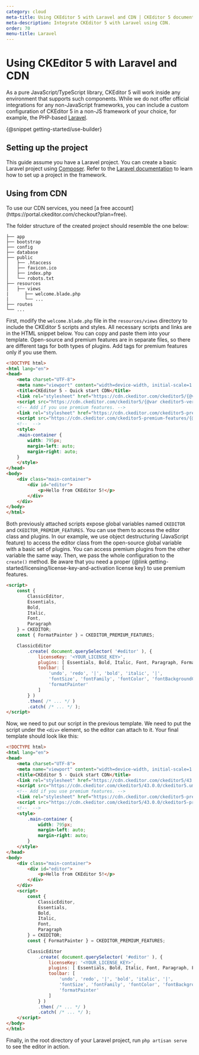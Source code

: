 ```yaml
---
category: cloud
meta-title: Using CKEditor 5 with Laravel and CDN | CKEditor 5 documentation
meta-description: Integrate CKEditor 5 with Laravel using CDN.
order: 70
menu-title: Laravel
---
```


# Using CKEditor&nbsp;5 with Laravel and CDN

As a pure JavaScript/TypeScript library, CKEditor&nbsp;5 will work inside any environment that supports such components. While we do not offer official integrations for any non-JavaScript frameworks, you can include a custom configuration of CKEditor&nbsp;5 in a non-JS framework of your choice, for example, the PHP-based [Laravel](https://laravel.com/).

{@snippet getting-started/use-builder}

## Setting up the project

This guide assume you have a Laravel project. You can create a basic Laravel project using [Composer](https://getcomposer.org/). Refer to the [Laravel documentation](https://laravel.com/docs/10.x/installation) to learn how to set up a project in the framework.

## Using from CDN

<info-box>
	To use our CDN services, you need [a free account](https://portal.ckeditor.com/checkout?plan=free).
</info-box>

The folder structure of the created project should resemble the one below:

```plain
├── app
├── bootstrap
├── config
├── database
├── public
│   ├── .htaccess
│   ├── favicon.ico
│   ├── index.php
│   └── robots.txt
├── resources
│   ├── views
|      ├── welcome.blade.php
|      └── ...
├── routes
└── ...
```

First, modify the `welcome.blade.php` file in the `resources/views` directory to include the CKEditor&nbsp;5 scripts and styles. All necessary scripts and links are in the HTML snippet below. You can copy and paste them into your template. Open-source and premium features are in separate files, so there are different tags for both types of plugins. Add tags for premium features only if you use them.

```html
<!DOCTYPE html>
<html lang="en">
<head>
	<meta charset="UTF-8">
	<meta name="viewport" content="width=device-width, initial-scale=1.0">
	<title>CKEditor 5 - Quick start CDN</title>
	<link rel="stylesheet" href="https://cdn.ckeditor.com/ckeditor5/{@var ckeditor5-version}/ckeditor5.css" />
	<script src="https://cdn.ckeditor.com/ckeditor5/{@var ckeditor5-version}/ckeditor5.umd.js"></script>
	<!-- Add if you use premium features. -->
	<link rel="stylesheet" href="https://cdn.ckeditor.com/ckeditor5-premium-features/{@var ckeditor5-version}/ckeditor5-premium-features.css" />
	<script src="https://cdn.ckeditor.com/ckeditor5-premium-features/{@var ckeditor5-version}/ckeditor5-premium-features.umd.js"></script>
	<!--  -->
	<style>
	.main-container {
		width: 795px;
		margin-left: auto;
		margin-right: auto;
	}
    </style>
</head>
<body>
	<div class="main-container">
		<div id="editor">
			<p>Hello from CKEditor 5!</p>
		</div>
    </div>
</body>
</html>
```

Both previously attached scripts expose global variables named `CKEDITOR` and `CKEDITOR_PREMIUM_FEATURES`. You can use them to access the editor class and plugins. In our example, we use object destructuring (JavaScript feature) to access the editor class from the open-source global variable with a basic set of plugins. You can access premium plugins from the other variable the same way. Then, we pass the whole configuration to the `create()` method. Be aware that you need a proper {@link getting-started/licensing/license-key-and-activation license key} to use premium features.

```html
<script>
	const {
		ClassicEditor,
		Essentials,
		Bold,
		Italic,
		Font,
		Paragraph
	} = CKEDITOR;
	const { FormatPainter } = CKEDITOR_PREMIUM_FEATURES;

	ClassicEditor
		.create( document.querySelector( '#editor' ), {
			licenseKey: '<YOUR_LICENSE_KEY>',
			plugins: [ Essentials, Bold, Italic, Font, Paragraph, FormatPainter ],
			toolbar: [
				'undo', 'redo', '|', 'bold', 'italic', '|',
				'fontSize', 'fontFamily', 'fontColor', 'fontBackgroundColor', '|',
				'formatPainter'
			]
		} )
		.then( /* ... */ )
		.catch( /* ... */ );
</script>
```

Now, we need to put our script in the previous template. We need to put the script under the `<div>` element, so the editor can attach to it. Your final template should look like this:

```html
<!DOCTYPE html>
<html lang="en">
<head>
    <meta charset="UTF-8">
	<meta name="viewport" content="width=device-width, initial-scale=1.0">
    <title>CKEditor 5 - Quick start CDN</title>
    <link rel="stylesheet" href="https://cdn.ckeditor.com/ckeditor5/43.0.0/ckeditor5.css" />
    <script src="https://cdn.ckeditor.com/ckeditor5/43.0.0/ckeditor5.umd.js"></script>
    <!-- Add if you use premium features. -->
    <link rel="stylesheet" href="https://cdn.ckeditor.com/ckeditor5-premium-features/43.0.0/ckeditor5-premium-features.css" />
    <script src="https://cdn.ckeditor.com/ckeditor5/43.0.0/ckeditor5-premium-features.umd.js"></script>
	<!--  -->
	<style>
		.main-container {
			width: 795px;
			margin-left: auto;
			margin-right: auto;
		}
    </style>
</head>
<body>
    <div class="main-container">
		<div id="editor">
			<p>Hello from CKEditor 5!</p>
		</div>
    </div>
    <script>
        const {
			ClassicEditor,
			Essentials,
			Bold,
			Italic,
			Font,
			Paragraph
		} = CKEDITOR;
		const { FormatPainter } = CKEDITOR_PREMIUM_FEATURES;

		ClassicEditor
			.create( document.querySelector( '#editor' ), {
				licenseKey: '<YOUR_LICENSE_KEY>',
				plugins: [ Essentials, Bold, Italic, Font, Paragraph, FormatPainter ],
				toolbar: [
					'undo', 'redo', '|', 'bold', 'italic', '|',
					'fontSize', 'fontFamily', 'fontColor', 'fontBackgroundColor', '|',
					'formatPainter'
				]
			} )
			.then( /* ... */ )
			.catch( /* ... */ );
    </script>
</body>
</html>
```

Finally, in the root directory of your Laravel project, run `php artisan serve` to see the editor in action.
